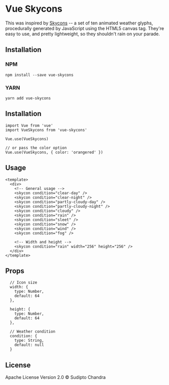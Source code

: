 # Vue Skycons
This was inspired by [Skycons](https://github.com/darkskyapp/skycons) -- a set of ten animated weather glyphs, procedurally generated by JavaScript using the HTML5 canvas tag. They're easy to use, and pretty lightweight, so they shouldn't rain on your parade.

## Installation   
### NPM   
```
npm install --save vue-skycons
```

### YARN   
```
yarn add vue-skycons
```

## Installation
```
import Vue from 'vue'
import VueSkycons from 'vue-skycons'

Vue.use(VueSkycons)

// or pass the color option
Vue.use(VueSkycons, { color: 'orangered' })
```

## Usage
```
<template>
  <div>
    <!-- General usage -->
    <skycon condition="clear-day" />
    <skycon condition="clear-night" />
    <skycon condition="partly-cloudy-day" />
    <skycon condition="partly-cloudy-night" />
    <skycon condition="cloudy" />
    <skycon condition="rain" />
    <skycon condition="sleet" />
    <skycon condition="snow" />
    <skycon condition="wind" />
    <skycon condition="fog" />

    <!-- Width and height -->
    <skycon condition="rain" width="256" height="256" />
  </div>
</template>
```

## Props
```
  // Icon size
  width: {
    type: Number,
    default: 64
  },

  height: {
    type: Number,
    default: 64
  },

  // Weather condition
  condition: {
    type: String,
    default: null
  }
```

## License

Apache License Version 2.0 © Sudipto Chandra
